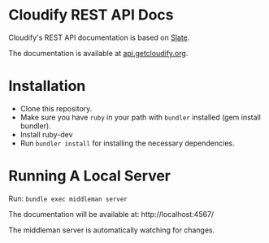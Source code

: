 
Cloudify REST API Docs
======================

Cloudify's REST API documentation is based on [Slate](https://github.com/tripit/slate).

The documentation is available at [api.getcloudify.org](http://api.getcloudify.org).

# Installation

* Clone this repository.
* Make sure you have `ruby` in your path with `bundler` installed (gem install bundler).
* Install ruby-dev
* Run `bundler install` for installing the necessary dependencies.

# Running A Local Server

Run: `bundle exec middleman server`

The documentation will be available at: http://localhost:4567/

The middleman server is automatically watching for changes.
